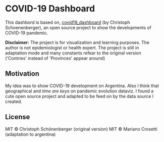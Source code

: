 # COVID-19 Dashboard 
This dashbord is based on, [covid19_dashboard]("https://github.com/chschoenenberger/covid19_dashboard)
(by Christoph Schoenenberger), an open source project to show the developments of COVID-19 pandemic.

**Disclaimer:** The project is for visualization and learning purposes. The author is not epidemiologist or health expert.
The project is still in adaptation mode and many constants refear to the original version ('Contries' instead of 'Provinces' appear around)

## Motivation
My idea was to show COVID-19 development on Argentina.
Also I think that geographical and *time are keys* on pandemic evolution dataviz.
I found a cute open source project and adapted to be feed on by the data source I created.

## License
MIT © Christoph Schönenberger (original version)
MIT © Mariano Crosetti (adaptation to argentina)
